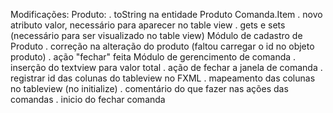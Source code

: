 Modificações:
Produto:
    . toString na entidade Produto
Comanda.Item
    . novo atributo valor, necessário para aparecer no table view
    . gets e sets (necessário para ser visualizado no table view)
Módulo de cadastro de Produto
    . correção na alteração do produto (faltou carregar o id no objeto produto)
    . ação "fechar" feita 
Módulo de gerencimento de comanda
    . inserção do textview para valor total
    . ação de fechar a janela de comanda 
    . registrar id das colunas do tableview no FXML
    . mapeamento das colunas no tableview (no initialize)
    . comentário do que fazer nas ações das comandas
    . inicio do fechar comanda